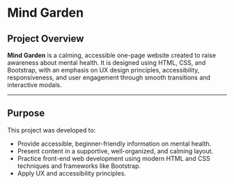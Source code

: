 # Mind Garden


## Project Overview

**Mind Garden** is a calming, accessible one-page website created to raise awareness about mental health. It is designed using HTML, CSS, and Bootstrap, with an emphasis on UX design principles, accessibility, responsiveness, and user engagement through smooth transitions and interactive modals.

---

## Purpose

This project was developed to:
- Provide accessible, beginner-friendly information on mental health.
- Present content in a supportive, well-organized, and calming layout.
- Practice front-end web development using modern HTML and CSS techniques and frameworks like Bootstrap.
- Apply UX and accessibility principles.



